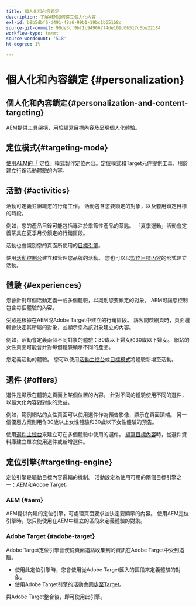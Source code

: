 ```yaml
---
title: 個人化和內容鎖定
description: 了解AEM如何建立個人化內容
exl-id: b9b5dbf6-d491-48a6-99b1-19bc1b651b8c
source-git-commit: 90de3cf9bf1c949667f4de109d0b517c6be22184
workflow-type: tm+mt
source-wordcount: '518'
ht-degree: 1%

---
```


# 個人化和內容鎖定 {#personalization}

## 個人化和內容鎖定{#personalization-and-content-targeting}

AEM提供工具架構，用於編寫目標內容及呈現個人化體驗。

## 定位模式{#targeting-mode}

[使用AEM的「](/help/sites-cloud/authoring/personalization/targeted-content.md) 定位」模式製作定位內容。定位模式和Target元件提供工具，用於建立行銷活動體驗的內容。

## 活動 {#activities}

活動可定義並組織您的行銷工作。 活動包含您要鎖定的對象，以及套用鎖定目標的時段。

例如，您的產品目錄可能包括專注於季節性產品的茶匙。 「夏季運動」活動會定義茶具在夏季月份鎖定的行銷區段。

活動也會識別您的頁面所使用的[目標引擎](#targeting-engine)。

使用[活動控制台](/help/sites-cloud/authoring/personalization/activities.md)建立和管理您品牌的活動。 您也可以以[製作目標內容](/help/sites-cloud/authoring/personalization/targeted-content.md)的形式建立活動。

## 體驗 {#experiences}

您會針對每個活動定義一或多個體驗，以識別您要鎖定的對象。 AEM可讓您控制包含每個體驗的內容。

受眾是根據在AEM或Adobe Target中建立的行銷區段。 訪客開啟網頁時，頁面邏輯會決定其所屬的對象，並顯示您為該對象建立的內容。

例如，活動會定義兩個不同對象的體驗：30歲以上婦女和30歲以下婦女。 網站的女性頁面可能會針對每個體驗顯示不同的產品。

您定義活動的體驗。 您可以使用[活動主控台](/help/sites-cloud/authoring/personalization/activities.md#adding-editing-an-activity-using-the-activities-console)或[目標模式](/help/sites-cloud/authoring/personalization/targeted-content.md#adding-and-removing-experiences-using-targeting-mode)將體驗新增至活動。

## 選件 {#offers}

選件是顯示在體驗之頁面上某個位置的內容。 針對不同的體驗使用不同的選件，以最大化內容對對象的效益。

例如，範例網站的女性頁面可以使用選件作為預告影像，顯示在頁面頂端。 另一個優惠方案則用作30歲以上女性體驗和30歲以下女性體驗的預告。

使用[選件主控台](/help/sites-cloud/authoring/personalization/offers.md)來建立可在多個體驗中使用的選件。 [編寫目標內容](/help/sites-cloud/authoring/personalization/targeted-content.md)時，從選件資料庫建立單次使用選件或新增選件。

## 定位引擎{#targeting-engine}

定位引擎是驅動目標內容邏輯的機制。 [](/help/sites-cloud/authoring/personalization/activities.md) 活動設定為使用可用的兩個目標引擎之一：AEM和Adobe Target。

### AEM {#aem}

AEM提供內建的定位引擎，可處理頁面要求並決定要顯示的內容。 使用AEM定位引擎時，您只能使用在AEM中建立的區段來定義體驗的對象。

### Adobe Target {#adobe-target}

Adobe Target定位引擎會使從頁面造訪收集到的資訊在Adobe Target中受到追蹤。

* 使用此定位引擎時，您會使用從Adobe Target匯入的區段來定義體驗的對象。
* 使用Adobe Target引擎的活動會[同步至Target](/help/sites-cloud/authoring/personalization/activities.md#synchronizing-activities-with-adobe-target)。

與Adobe Target整合後，即可使用此引擎。<!--You can use this engine when you have [integrated with Adobe Target](/help/sites-administering/opt-in.md).-->
